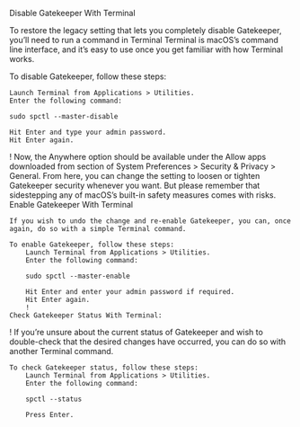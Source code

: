 Disable Gatekeeper With Terminal

To restore the legacy setting that lets you completely disable Gatekeeper, you’ll need to run a command in Terminal Terminal is macOS’s command line interface, and it’s easy to use once you get familiar with how Terminal works.

To disable Gatekeeper, follow these steps:

    Launch Terminal from Applications > Utilities.
    Enter the following command:

    sudo spctl --master-disable

    Hit Enter and type your admin password.
    Hit Enter again. 
     
!
    Now, the Anywhere option should be available under the Allow apps downloaded from section of System Preferences > Security & Privacy > General. From here, you can change the setting to loosen or tighten Gatekeeper security whenever you want. But please remember that sidestepping any of macOS’s built-in safety measures comes with risks.
    Enable Gatekeeper With Terminal

    If you wish to undo the change and re-enable Gatekeeper, you can, once again, do so with a simple Terminal command.

    To enable Gatekeeper, follow these steps:
        Launch Terminal from Applications > Utilities.
        Enter the following command:

        sudo spctl --master-enable

        Hit Enter and enter your admin password if required.
        Hit Enter again. 
        !
    Check Gatekeeper Status With Terminal:
!
    If you’re unsure about the current status of Gatekeeper and wish to double-check that the desired changes have occurred, you can do so with another Terminal command.

    To check Gatekeeper status, follow these steps:
        Launch Terminal from Applications > Utilities.
        Enter the following command:

        spctl --status

        Press Enter.

     


